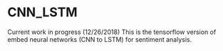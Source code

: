 # CNN_LSTM
Current work in progress (12/26/2018)
This is the tensorflow version of embed neural networks (CNN to LSTM) for sentiment analysis. 
